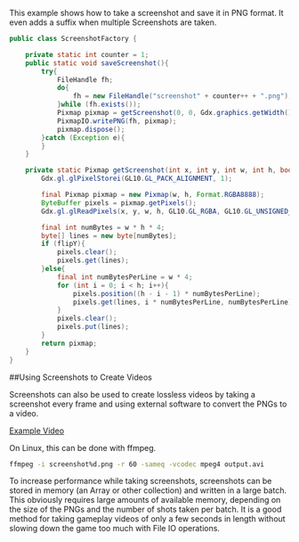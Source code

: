 This example shows how to take a screenshot and save it in PNG format. It even adds a suffix when multiple Screenshots are taken.

```java
public class ScreenshotFactory {

	private static int counter = 1;
	public static void saveScreenshot(){
		try{
			FileHandle fh;
			do{
				fh = new FileHandle("screenshot" + counter++ + ".png");
			}while (fh.exists());
			Pixmap pixmap = getScreenshot(0, 0, Gdx.graphics.getWidth(), Gdx.graphics.getHeight(), false);
			PixmapIO.writePNG(fh, pixmap);
			pixmap.dispose();
		}catch (Exception e){			
		}
	}

	private static Pixmap getScreenshot(int x, int y, int w, int h,	boolean flipY){
		Gdx.gl.glPixelStorei(GL10.GL_PACK_ALIGNMENT, 1);

		final Pixmap pixmap = new Pixmap(w, h, Format.RGBA8888);
		ByteBuffer pixels = pixmap.getPixels();
		Gdx.gl.glReadPixels(x, y, w, h, GL10.GL_RGBA, GL10.GL_UNSIGNED_BYTE, pixels);

		final int numBytes = w * h * 4;
		byte[] lines = new byte[numBytes];
		if (flipY){
			pixels.clear();
			pixels.get(lines);
		}else{
			final int numBytesPerLine = w * 4;
			for (int i = 0; i < h; i++){
				pixels.position((h - i - 1) * numBytesPerLine);
				pixels.get(lines, i * numBytesPerLine, numBytesPerLine);
			}
			pixels.clear();
			pixels.put(lines);
		}
		return pixmap;
	}
}
```

##Using Screenshots to Create Videos

Screenshots can also be used to create lossless videos by taking a screenshot every frame and using external software to convert the PNGs to a video.

[Example Video](http://www.youtube.com/watch?v=NsblslUDWqU)

On Linux, this can be done with ffmpeg.

```bash
ffmpeg -i screenshot%d.png -r 60 -sameq -vcodec mpeg4 output.avi
```

To increase performance while taking screenshots, screenshots can be stored in memory (an Array or other collection) and written in a large batch.  This obviously requires large amounts of available memory, depending on the size of the PNGs and the number of shots taken per batch.  It is a good method for taking gameplay videos of only a few seconds in length without slowing down the game too much with File IO operations.